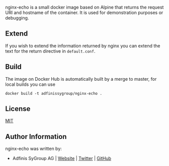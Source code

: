 nginx-echo is a small docker image based on Alpine that returns the request URI
and hostname of the container. It is used for demonstration purposes or
debugging.

## Extend

If you wish to extend the information returned by nginx you can extend the text
for the return directive in `default.conf`.

## Build

The image on Docker Hub is automatically built by a merge to master, for local
builds you can use

```shell
docker build -t adfinissygroup/nginx-echo .
```

## License

[MIT](https://github.com/adfinis-sygroup/nginx-echo/blob/master/LICENSE)

## Author Information

nginx-echo was written by:

  - Adfinis SyGroup AG | [Website](https://www.adfinis-sygroup.ch/) |
    [Twitter](https://twitter.com/adfinissygroup) |
    [GitHub](https://github.com/adfinis-sygroup)
